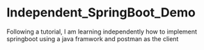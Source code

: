 # Independent_SpringBoot_Demo
Following a tutorial, I am learning independently how to implement springboot using a java framwork and postman as the client 
